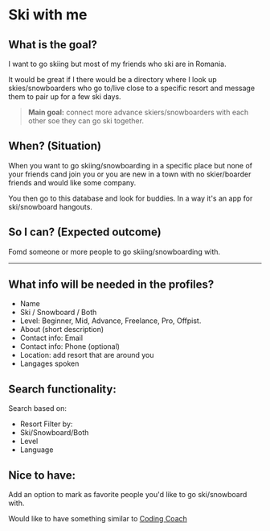 # Ski with me

## What is the goal?

I want to go skiing but most of my friends who ski are in Romania.

It would be great if I there would be a directory where I look up skies/snowboarders who go to/live close to a specific resort and message them to pair up for a few ski days.

> **Main goal:** connect more advance skiers/snowboarders with each other soe they can go ski together.

## When? (Situation)

When you want to go skiing/snowboarding in a specific place but none of your friends cand join you or you are new in a town with no skier/boarder friends and would like some company.

You then go to this database and look for buddies. In a way it's an app for ski/snowboard hangouts.

## So I can? (Expected outcome)

Fomd someone or more people to go skiing/snowboarding with.

---

## What info will be needed in the profiles?

- Name
- Ski / Snowboard / Both
- Level: Beginner, Mid, Advance, Freelance, Pro, Offpist.
- About (short description)
- Contact info: Email
- Contact info: Phone (optional)
- Location: add resort that are around you
- Langages spoken

## Search functionality:

Search based on:

- Resort
  Filter by:
- Ski/Snowboard/Both
- Level
- Language

## Nice to have:

Add an option to mark as favorite people you'd like to go ski/snowboard with.

Would like to have something similar to [Coding Coach](https://mentors.codingcoach.io/)
